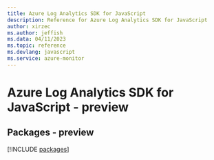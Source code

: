 ```yaml
---
title: Azure Log Analytics SDK for JavaScript
description: Reference for Azure Log Analytics SDK for JavaScript
author: xirzec
ms.author: jeffish
ms.data: 04/11/2023
ms.topic: reference
ms.devlang: javascript
ms.service: azure-monitor
---
```

# Azure Log Analytics SDK for JavaScript - preview
## Packages - preview
[!INCLUDE [packages](log-analytics-index.md)]
